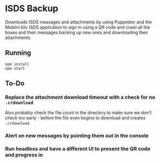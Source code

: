 # ISDS Backup

Downloads ISDS messages and attachments by using Puppeteer and the Mobilni klic
ISDS application to sign in using a QR code and crawl all the boxes and their
messages backing up new ones and downloading their attachments.

## Running

```
npm install
npm start
```

## To-Do

### Replace the attachment download timeout with a check for no `.crdownload`

Also probably check the file count in the directory to make sure we don't check
too early - before the file even begins to download and creates `.crdownload`.

### Alert on new messages by pointing them out in the console

### Run headless and have a different UI to present the QR code and progress in
